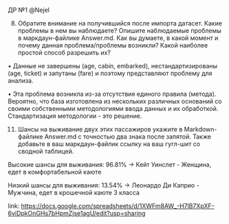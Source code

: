 ДР №1 @Nejel

8. Обратите внимание на получившийся после импорта датасет. Какие проблемы в нем вы наблюдаете? Опишите наблюдаемые проблемы в маркдаун-файлике Answer.md. Как вы думаете, в какой момент и почему данная проблема/проблемы возникли? Какой наиболее простой способ разрешить их?


•	Данные не завершены (age, cabin, embarked), нестандартизированы (age, ticket) и запутаны (fare) и поэтому представляют проблему для анализа.

•	Эта проблема возникла из-за отсутствия единого правила (метода). Вероятно, что база изготовлена из нескольких различных оснований со своими собственными методологиями ввода данных и их обработкой. Стандартизация методологии - это решение.

11.	Шансы на выживание двух этих пассажиров укажите в Markdown-файлике Answer.md с точностью два знака после запятой. Также добавьте в ваш маркдаун-файлик ссылку на ваш гугл-шит со сводной таблицей.


Высокие шансы для выживания: 96.81% -> Кейт Уинслет - Женщина, едет в комфортабельной каюте

Низкий шансы для выживания: 13.54% -> Леонардо Ди Каприо - Мужчина, едет в крошечной каюте 3 класса

link: https://docs.google.com/spreadsheets/d/1XWFm8AW_-H7lB7XpXF-6viDpkOnGHs7bHpmZjse1agU/edit?usp=sharing
